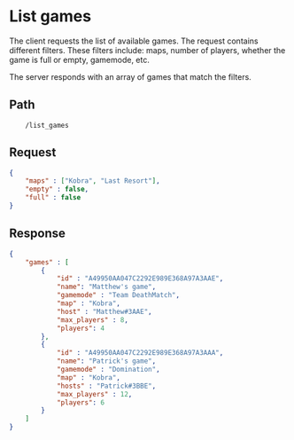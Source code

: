 # List games

The client requests the list of available games. The request contains different filters. These filters include: maps, number of players, whether the game is full or empty, gamemode, etc.

The server responds with an array of games that match the filters.

## Path

```
    /list_games
```

## Request

```json
{
    "maps" : ["Kobra", "Last Resort"],
    "empty" : false,
    "full" : false
}
```

## Response

```json
{
    "games" : [
        {
            "id" : "A49950AA047C2292E989E368A97A3AAE",
            "name": "Matthew's game",
            "gamemode" : "Team DeathMatch",
            "map" : "Kobra",
            "host" : "Matthew#3AAE",
            "max_players" : 8,
            "players": 4            
        },
        {
            "id" : "A49950AA047C2292E989E368A97A3AAA",
            "name": "Patrick's game",
            "gamemode" : "Domination",
            "map" : "Kobra",
            "hosts" : "Patrick#3BBE",
            "max_players" : 12,
            "players": 6
        }
    ]
}
```
